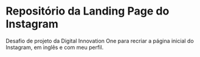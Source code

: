 # Repositório da Landing Page do Instagram
Desafio de projeto da Digital Innovation One para recriar a página inicial do Instagram, em inglês e com meu perfil.
